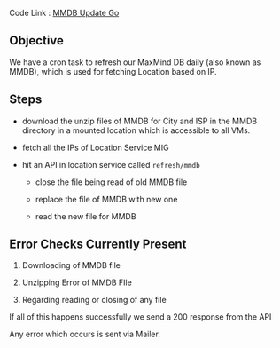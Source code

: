 Code Link : [MMDB Update
Go](https://gitlab.dailyhunt.in/nh-ads-platform/dh_global_location_api/-/blob/master/schedulers/jobs/mmdbUpdate.go)

## Objective

We have a cron task to refresh our MaxMind DB daily (also known as
MMDB), which is used for fetching Location based on IP.

## Steps

- download the unzip files of MMDB for City and ISP in the MMDB
  directory in a mounted location which is accessible to all VMs.

- fetch all the IPs of Location Service MIG

- hit an API in location service called `refresh/mmdb`

  - close the file being read of old MMDB file

  - replace the file of MMDB with new one

  - read the new file for MMDB

## Error Checks Currently Present

1.  Downloading of MMDB file

2.  Unzipping Error of MMDB FIle

3.  Regarding reading or closing of any file

If all of this happens successfully we send a 200 response from the API

Any error which occurs is sent via Mailer.

